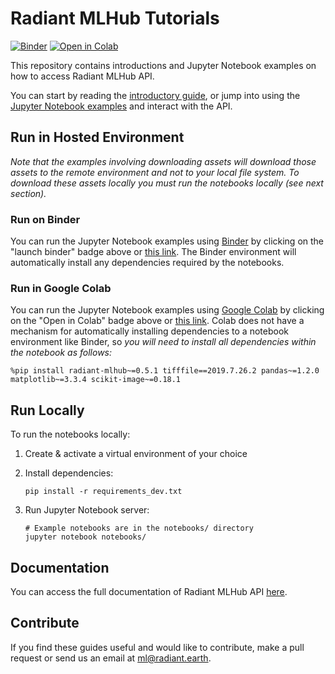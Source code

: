 # Radiant MLHub Tutorials

[![Binder](https://mybinder.org/badge_logo.svg)](https://mybinder.org/v2/gh/radiantearth/mlhub-tutorials/main?filepath=notebooks%2Findex.ipynb)
[![Open in Colab](https://colab.research.google.com/assets/colab-badge.svg)](https://colab.research.google.com/github/radiantearth/mlhub-tutorials/blob/main/notebooks/index.ipynb)

This repository contains introductions and Jupyter Notebook examples on how to access Radiant MLHub API.

You can start by reading the [introductory guide](RadiantMLHub-intro.md), or jump into using the [Jupyter Notebook examples](./notebooks/index.ipynb) 
and interact with the API. 

## Run in Hosted Environment

*Note that the examples involving downloading assets will download those assets to the remote environment and not to 
your local file system. To download these assets locally you must run the notebooks locally (see next section).*

### Run on Binder
You can run the Jupyter Notebook examples using [Binder](https://mybinder.org/) by clicking on the 
"launch binder" badge above or [this link](https://mybinder.org/v2/gh/radiantearth/mlhub-tutorials/main?filepath=notebooks%2Findex.ipynb). 
The Binder environment will automatically install any dependencies required by the notebooks. 

### Run in Google Colab
You can run the Jupyter Notebook examples using [Google Colab](https://colab.research.google.com/notebooks/intro.ipynb#) 
by clicking on the "Open in Colab" badge above or [this 
link](https://colab.research.google.com/github/radiantearth/mlhub-tutorials/blob/main/notebooks/index.ipynb). Colab does 
not have a mechanism for automatically installing dependencies to a notebook environment like Binder, so *you will need to 
install all dependencies within the notebook as follows:*

```
%pip install radiant-mlhub~=0.5.1 tifffile==2019.7.26.2 pandas~=1.2.0 matplotlib~=3.3.4 scikit-image~=0.18.1
```

## Run Locally

To run the notebooks locally:

1) Create & activate a virtual environment of your choice 

2) Install dependencies:

    ```shell
    pip install -r requirements_dev.txt
    ```

3) Run Jupyter Notebook server:

    ```shell
    # Example notebooks are in the notebooks/ directory
    jupyter notebook notebooks/
    ```

## Documentation
You can access the full documentation of Radiant MLHub API [here](http://docs.mlhub.earth). 

## Contribute
If you find these guides useful and would like to contribute, make a pull request or send us an email at ml@radiant.earth.
